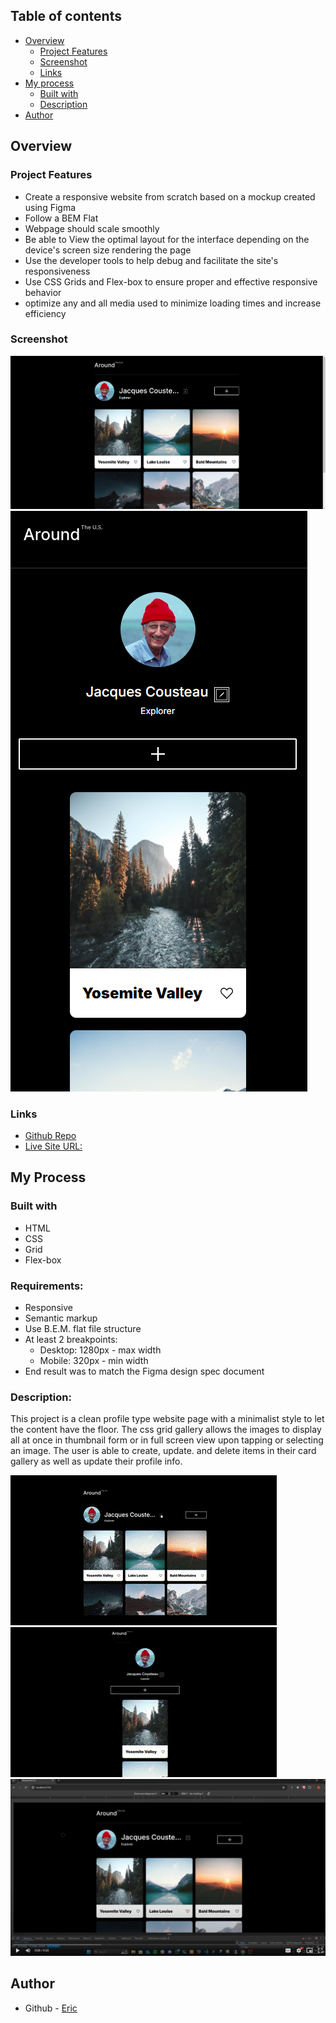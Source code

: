 ## Table of contents

- [Overview](#overview)
  - [Project Features](#project-features)
  - [Screenshot](#screenshot)
  - [Links](#links)
- [My process](#my-process)
  - [Built with](#built-with)
  - [Description](#description)
- [Author](#author)

## Overview

### Project Features

- Create a responsive website from scratch based on a mockup created using Figma
- Follow a BEM Flat
- Webpage should scale smoothly
- Be able to View the optimal layout for the interface depending on the device's screen size rendering the page
- Use the developer tools to help debug and facilitate the site's responsiveness
- Use CSS Grids and Flex-box to ensure proper and effective responsive behavior
- optimize any and all media used to minimize loading times and increase efficiency

### Screenshot

![Desktop Design](./images/desktop-example.png)
![Mobile Design](./images/mobile-example.png)

### Links

- [Github Repo](https://github.com/ericvegax/se_project_aroundtheus/)
- [Live Site URL:](https://ericvegax.github.io/se_project_aroundtheus/)

## My Process

### Built with

- HTML
- CSS
- Grid
- Flex-box

### Requirements:

- Responsive
- Semantic markup
- Use B.E.M. flat file structure
- At least 2 breakpoints:
  - Desktop: 1280px - max width
  - Mobile: 320px - min width
- End result was to match the Figma design spec document

### Description:

This project is a clean profile type website page with a minimalist style to let the content have the floor. The css grid gallery allows the images to display all at once in thumbnail form or in full screen view upon tapping or selecting an image. The user is able to create, update. and delete items in their card gallery as well as update their profile info.

![Desktop](./images/gif/desktop-gif.gif)
![Mobile](./images/gif/mobile-gif.gif)
[![Watch the video](./images/around-us-thumbnail.jpg)](https://drive.google.com/file/d/11InN-DAoVAT69ieSLBWSpYw2Ns8DSVoM/view?usp=sharing)

## Author

- Github - [Eric](https://github.com/ericvegax)